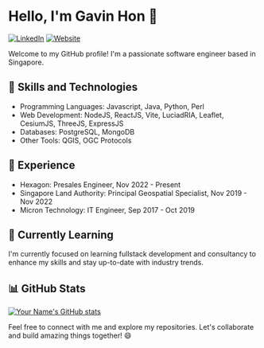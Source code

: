 # Hello, I'm Gavin Hon 👋

[![LinkedIn](https://img.shields.io/badge/-LinkedIn-blue?style=flat-square&logo=Linkedin&logoColor=white)](https://www.linkedin.com/in/gavinhon)
[![Website](https://img.shields.io/badge/-Portfolio%20Website-1f425f.svg)](https://gavinhon.netlify.app/)

Welcome to my GitHub profile! I'm a passionate software engineer based in Singapore.

## 🚀 Skills and Technologies

- Programming Languages: Javascript, Java, Python, Perl
- Web Development: NodeJS, ReactJS, Vite, LuciadRIA, Leaflet, CesiumJS, ThreeJS, ExpressJS
- Databases: PostgreSQL, MongoDB
- Other Tools: QGIS, OGC Protocols

## 💼 Experience

- Hexagon: Presales Engineer, Nov 2022 - Present
- Singapore Land Authority: Principal Geospatial Specialist, Nov 2019 - Nov 2022
- Micron Technology: IT Engineer, Sep 2017 - Oct 2019

## 🌱 Currently Learning

I'm currently focused on learning fullstack development and consultancy to enhance my skills and stay up-to-date with industry trends.

## 📊 GitHub Stats

[![Your Name's GitHub stats](https://github-readme-stats.vercel.app/api?username=gavinhon&show_icons=true&theme=radical)](https://github.com/gavinhon)

Feel free to connect with me and explore my repositories. Let's collaborate and build amazing things together! 😄

